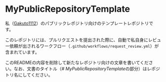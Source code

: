 # MyPublicRepositoryTemplate
私（[Gakuto1112](https://github.com/Gakuto1112)）のパブリックレポジトリ向けのテンプレートレポジトリです。

このレポジトリには、プルリクエストを提出された際に、自動で私自身にレビュー依頼が出されるワークフロー（`.github/workflows/request_review.yml`）が含まれています。

このREADMEの内容を削除して新たなレポジトリ向けの文章を書いてください。なお、文書のタイトル（*# MyPublicRepositoryTemplate*の部分）はレポジトリ名にしてください。